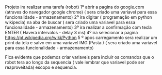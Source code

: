 Projeto ira realizar uma tarefa (robot) 
1º abrir a pagina do google.com (atraves do navegador google chrome) ( sera criado uma variavel para essa funcionalidade - armazenamento)
2º ira digitar ( programação em python wikipedia) na aba de buscar ( sera criado uma variavel para essa funcionalidade - armazenamento)
3º ira realizar a confirmação com tecla ENTER ( Haverá intervalos - delay 3 ms)
4º ira selecionar a pagina https://pt.wikipedia.org/wiki/Python 
5 º apos carregamento sera realizar um print da tela e salvo em uma variavel IMG (Pasta ) ( sera criado uma variavel para essa funcionalidade - armazenamento)

Fica evidente que podemos criar variaveis para incluir os comandos que o robot tera ao longo da sequencia ( vale lembrar que variavel pode ser reaproveitada) escopo e sequencia.
